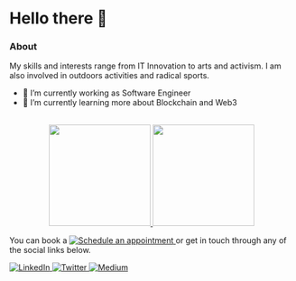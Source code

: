 # Hello there 👋

### About
My skills and interests range from IT Innovation to arts and activism. I am also involved in outdoors activities and radical sports.

- 🔭 I’m currently working as Software Engineer
- 🌱 I’m currently learning more about Blockchain and Web3

<div align="center"><br>
    <a href="https://github.com/kndrio">
<img height="180em" src="https://github-readme-stats.vercel.app/api?username=kndrio&show_icons=true&theme=github_dark&include_all_commits=true&count_private=true"/>
<img height="180em" src="https://github-readme-stats.vercel.app/api/top-langs/?username=kndrio&layout=compact&langs_count=8&theme=github_dark&include_all_commits=true&count_private=true"/>
    </a>
</div>

You can book a <a href="https://calendly.com/kndrio/" target="_blank">
     <img alt="Schedule an appointment" src="https://img.shields.io/badge/-Meeting-007ACC?style=flat-square" />
  </a> or get in touch through any of the social links below.

<p>
   <a href="https://www.linkedin.com/in/kennedycarvalho/" target="_blank">
    <img alt="LinkedIn" src="https://img.shields.io/badge/linkedin-%230077B5.svg?&style=for-the-badge&logo=linkedin&logoColor=white" />
  </a>
  <a href="https://twitter.com/kndrio" target="_blank">
    <img alt="Twitter" src="https://img.shields.io/badge/twitter-%231DA1F2.svg?&style=for-the-badge&logo=twitter&logoColor=white" />
  </a>
  <a href="https://medium.com/@kndrio" target="_blank">
    <img alt="Medium" src="https://img.shields.io/badge/medium-%2312100E.svg?&style=for-the-badge&logo=medium&logoColor=white" />
  </a>
 </p>
 
